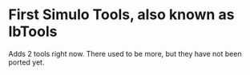 # First Simulo Tools, also known as IbTools

Adds 2 tools right now. There used to be more, but they have not been ported yet.
